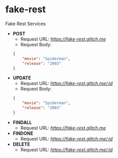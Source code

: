 # fake-rest
Fake Rest Services

* **POST** 
    * Request URL: *https://fake-rest.glitch.me*
    * Request Body: 
    ```json
    {
        "movie": "Spiderman",
        "release": "2003"
    }
    ```
* **UPDATE**
    * Request URL: *https://fake-rest.glitch.me/:id*
    * Request Body: 
    ```json
    {
        "movie": "Spiderman",
        "release": "2003"
    }
    ```
* **FINDALL** 
    * Request URL: *https://fake-rest.glitch.me*
* **FINDONE** 
    * Request URL: *https://fake-rest.glitch.me/:id*
* **DELETE** 
    * Request URL: *https://fake-rest.glitch.me/:id*
